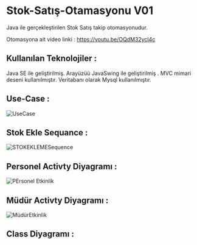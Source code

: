 # Stok-Satış-Otamasyonu V01
Java ile gerçekleştirilen Stok Satış takip otomasyonudur.

Otomasyona ait video linki : https://youtu.be/OQdM32ycl4c

## Kullanılan Teknolojiler :
Java SE ile geliştirilmiş. Arayüzüü JavaSwing ile geliştirilmiş . MVC mimari deseni kullanılmıştır. Veritabanı olarak Mysql kullanılmıştır. 

## Use-Case :
![UseCase](https://user-images.githubusercontent.com/50847253/83983491-9701e280-a937-11ea-9f6b-2e65f523f491.png)

## Stok Ekle Sequance :
![STOKEKLEMESequence](https://user-images.githubusercontent.com/50847253/83983504-c3b5fa00-a937-11ea-9aaa-fee125d1b08a.png)
## Personel Activty Diyagramı : 
![PErsonel Etkinlik](https://user-images.githubusercontent.com/50847253/83983533-f4962f00-a937-11ea-8b23-7a48e24af26e.png)
## Müdür Activty Diyagramı : 
![MüdürEtkinlik](https://user-images.githubusercontent.com/50847253/83983536-f65ff280-a937-11ea-924c-aacab874de26.png)
## Class Diyagramı :





